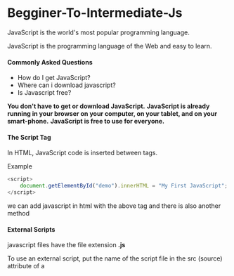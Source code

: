 # Begginer-To-Intermediate-Js 

JavaScript is the world's most popular programming language.

JavaScript is the programming language of the Web and easy to learn.

 #### Commonly Asked Questions
> 
- How do I get JavaScript?
- Where can i download javascript?
- Is Javascript free?

**You don't have to get or download JavaScript.**
**JavaScript is already running in your browser on your computer, on your tablet, and on your smart-phone.**
**JavaScript is free to use for everyone.**

#### The Script Tag

In HTML, JavaScript code is inserted between <script> and </script> tags.

Example

```javascript
<script>
    document.getElementById("demo").innerHTML = "My First JavaScript";
</script>    
```
we can add javascript in html with the above tag and there is also another method

#### External Scripts

javascript files have the file extension **.js**

To use an external script, put the name of the script file in the src (source) attribute of a **<script>** tag:

```javascript
 <script src="myScript.js"></script> 
```

> **External scripts cannot contain <script> tags.**

#### External JavaScript Advantages

Placing scripts in external files has some advantages:

- It separates HTML and code
- It makes HTML and JavaScript easier to read and maintain
- Cached JavaScript files can speed up page loads

To add several script files to one page  - use several script tags:

```javascript
<script src="myScript1.js"></script>
<script src="myScript2.js"></script> 
```javascript

#### External References

An external script can be referenced in 3 different ways:

- With a full URL (a full web address)
- With a file path (like /js/)
- Without any path

This example uses a **full URL** to link to myScript.js:
```javascript
 <script src="https://www.w3schools.com/js/myScript.js"></script> 
```

This example uses a **file path** to link to myScript.js:
```javascript
 <script src="/js/myScript.js"></script> 
```

This example uses **no path** to link to myScript.js:
```javascript
 <script src="myScript.js"></script> 
```


